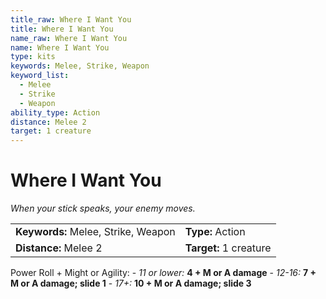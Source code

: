 ```yaml
---
title_raw: Where I Want You
title: Where I Want You
name_raw: Where I Want You
name: Where I Want You
type: kits
keywords: Melee, Strike, Weapon
keyword_list:
  - Melee
  - Strike
  - Weapon
ability_type: Action
distance: Melee 2
target: 1 creature
---
```


# Where I Want You

*When your stick speaks, your enemy moves.*

|                                     |                        |
| :---------------------------------- | :--------------------- |
| **Keywords:** Melee, Strike, Weapon | **Type:** Action       |
| **Distance:** Melee 2               | **Target:** 1 creature |

Power Roll + Might or Agility: - *11 or lower:* **4 + M or A damage** - *12-16:* **7 + M or A damage; slide 1** - *17+:* **10 + M or A damage; slide 3**
